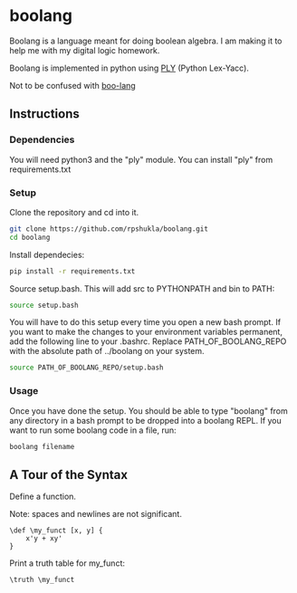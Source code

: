 # boolang

Boolang is a language meant for doing boolean algebra. I am making it to help me with my digital logic homework.

Boolang is implemented in python using [PLY](https://www.dabeaz.com/ply/) (Python Lex-Yacc).

Not to be confused with [boo-lang](https://github.com/boo-lang/boo)

## Instructions
### Dependencies
You will need python3 and the "ply" module. You can install "ply" from requirements.txt

### Setup

Clone the repository and cd into it.
```bash
git clone https://github.com/rpshukla/boolang.git
cd boolang
```

Install dependecies:
```bash
pip install -r requirements.txt
```

Source setup.bash. This will add src to PYTHONPATH and bin to PATH:
```bash
source setup.bash
```

You will have to do this setup every time you open a new bash prompt. If you want to make the changes to your environment variables permanent, add the following line to your .bashrc. Replace PATH\_OF\_BOOLANG\_REPO with the absolute path of ../boolang on your system.
```bash
source PATH_OF_BOOLANG_REPO/setup.bash
```

### Usage
Once you have done the setup. You should be able to type "boolang" from any directory in a bash prompt to be dropped into a boolang REPL. If you want to run some boolang code in a file, run:
```bash
boolang filename
```

## A Tour of the Syntax
Define a function.

Note: spaces and newlines are not significant.
```
\def \my_funct [x, y] {
    x'y + xy'
}
```

Print a truth table for my\_funct:
```
\truth \my_funct
```
